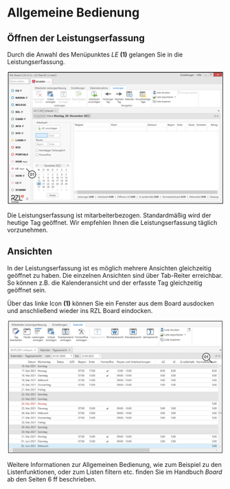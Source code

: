 # Allgemeine Bedienung

## Öffnen der Leistungserfassung

Durch die Anwahl des Menüpunktes *LE* **(1)** gelangen Sie in die
Leistungserfassung.


![](<img/image4.png>)

Die Leistungserfassung ist mitarbeiterbezogen. Standardmäßig wird der
heutige Tag geöffnet. Wir empfehlen Ihnen die Leistungserfassung täglich
vorzunehmen.

## Ansichten

In der Leistungserfassung ist es möglich mehrere Ansichten gleichzeitig
geöffnet zu haben. Die einzelnen Ansichten sind über Tab-Reiter
erreichbar. So können z.B. die Kalenderansicht und der erfasste Tag
gleichzeitig geöffnet sein.

Über das linke Icon **(1)** können Sie ein Fenster aus dem Board
ausdocken und anschließend wieder ins RZL Board eindocken.


![](<img/image6.png>)

Weitere Informationen zur Allgemeinen Bedienung, wie zum Beispiel zu den
Listenfunktionen, oder zum Listen filtern etc. finden Sie im Handbuch
*Board* ab den Seiten 6 ff beschrieben.